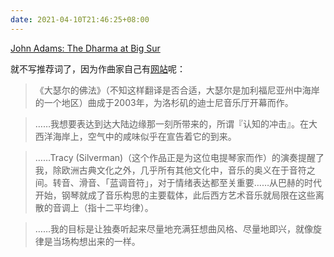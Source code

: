 ```yaml
---
date: 2021-04-10T21:46:25+08:00
---
```

[John Adams: The Dharma at Big Sur](https://www.youtube.com/watch?v=MWO84mScCcc)

就不写推荐词了，因为作曲家自己有[网站](https://www.earbox.com/dharma-at-big-sur/)呢：

> 《大瑟尔的佛法》（不知这样翻译是否合适，大瑟尔是加利福尼亚州中海岸的一个地区）曲成于2003年，为洛杉矶的迪士尼音乐厅开幕而作。

> ……我想要表达到达大陆边缘那一刻所带来的，所谓『认知的冲击』。在大西洋海岸上，空气中的咸味似乎在宣告着它的到来。

> ……Tracy (Silverman)（这个作品正是为这位电提琴家而作）的演奏提醒了我，除欧洲古典文化之外，几乎所有其他文化中，音乐的奥义在于音符之间。转音、滑音、「蓝调音符」，对于情绪表达都至关重要……从巴赫的时代开始，钢琴就成了音乐构思的主要载体，此后西方艺术音乐就局限在这些离散的音调上（指十二平均律）。

> ……我的目标是让独奏听起来尽量地充满狂想曲风格、尽量地即兴，就像旋律是当场构想出来的一样。